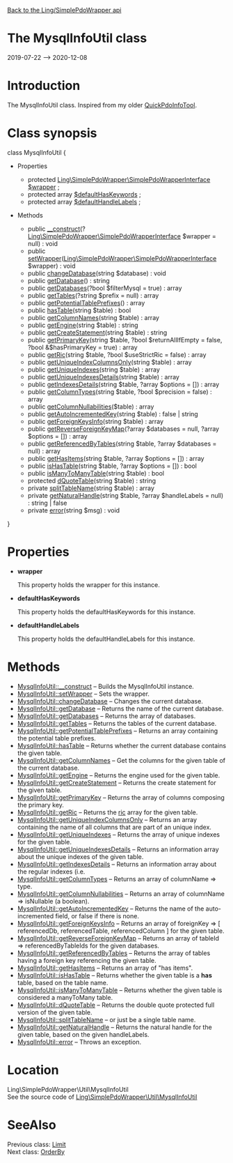 [Back to the Ling/SimplePdoWrapper api](https://github.com/lingtalfi/SimplePdoWrapper/blob/master/doc/api/Ling/SimplePdoWrapper.md)



The MysqlInfoUtil class
================
2019-07-22 --> 2020-12-08






Introduction
============

The MysqlInfoUtil class.
Inspired from my older [QuickPdoInfoTool](https://github.com/lingtalfi/QuickPdo/blob/master/QuickPdoInfoTool.php).



Class synopsis
==============


class <span class="pl-k">MysqlInfoUtil</span>  {

- Properties
    - protected [Ling\SimplePdoWrapper\SimplePdoWrapperInterface](https://github.com/lingtalfi/SimplePdoWrapper/blob/master/doc/api/Ling/SimplePdoWrapper/SimplePdoWrapperInterface.md) [$wrapper](#property-wrapper) ;
    - protected array [$defaultHasKeywords](#property-defaultHasKeywords) ;
    - protected array [$defaultHandleLabels](#property-defaultHandleLabels) ;

- Methods
    - public [__construct](https://github.com/lingtalfi/SimplePdoWrapper/blob/master/doc/api/Ling/SimplePdoWrapper/Util/MysqlInfoUtil/__construct.md)(?[Ling\SimplePdoWrapper\SimplePdoWrapperInterface](https://github.com/lingtalfi/SimplePdoWrapper/blob/master/doc/api/Ling/SimplePdoWrapper/SimplePdoWrapperInterface.md) $wrapper = null) : void
    - public [setWrapper](https://github.com/lingtalfi/SimplePdoWrapper/blob/master/doc/api/Ling/SimplePdoWrapper/Util/MysqlInfoUtil/setWrapper.md)([Ling\SimplePdoWrapper\SimplePdoWrapperInterface](https://github.com/lingtalfi/SimplePdoWrapper/blob/master/doc/api/Ling/SimplePdoWrapper/SimplePdoWrapperInterface.md) $wrapper) : void
    - public [changeDatabase](https://github.com/lingtalfi/SimplePdoWrapper/blob/master/doc/api/Ling/SimplePdoWrapper/Util/MysqlInfoUtil/changeDatabase.md)(string $database) : void
    - public [getDatabase](https://github.com/lingtalfi/SimplePdoWrapper/blob/master/doc/api/Ling/SimplePdoWrapper/Util/MysqlInfoUtil/getDatabase.md)() : string
    - public [getDatabases](https://github.com/lingtalfi/SimplePdoWrapper/blob/master/doc/api/Ling/SimplePdoWrapper/Util/MysqlInfoUtil/getDatabases.md)(?bool $filterMysql = true) : array
    - public [getTables](https://github.com/lingtalfi/SimplePdoWrapper/blob/master/doc/api/Ling/SimplePdoWrapper/Util/MysqlInfoUtil/getTables.md)(?string $prefix = null) : array
    - public [getPotentialTablePrefixes](https://github.com/lingtalfi/SimplePdoWrapper/blob/master/doc/api/Ling/SimplePdoWrapper/Util/MysqlInfoUtil/getPotentialTablePrefixes.md)() : array
    - public [hasTable](https://github.com/lingtalfi/SimplePdoWrapper/blob/master/doc/api/Ling/SimplePdoWrapper/Util/MysqlInfoUtil/hasTable.md)(string $table) : bool
    - public [getColumnNames](https://github.com/lingtalfi/SimplePdoWrapper/blob/master/doc/api/Ling/SimplePdoWrapper/Util/MysqlInfoUtil/getColumnNames.md)(string $table) : array
    - public [getEngine](https://github.com/lingtalfi/SimplePdoWrapper/blob/master/doc/api/Ling/SimplePdoWrapper/Util/MysqlInfoUtil/getEngine.md)(string $table) : string
    - public [getCreateStatement](https://github.com/lingtalfi/SimplePdoWrapper/blob/master/doc/api/Ling/SimplePdoWrapper/Util/MysqlInfoUtil/getCreateStatement.md)(string $table) : string
    - public [getPrimaryKey](https://github.com/lingtalfi/SimplePdoWrapper/blob/master/doc/api/Ling/SimplePdoWrapper/Util/MysqlInfoUtil/getPrimaryKey.md)(string $table, ?bool $returnAllIfEmpty = false, ?bool &$hasPrimaryKey = true) : array
    - public [getRic](https://github.com/lingtalfi/SimplePdoWrapper/blob/master/doc/api/Ling/SimplePdoWrapper/Util/MysqlInfoUtil/getRic.md)(string $table, ?bool $useStrictRic = false) : array
    - public [getUniqueIndexColumnsOnly](https://github.com/lingtalfi/SimplePdoWrapper/blob/master/doc/api/Ling/SimplePdoWrapper/Util/MysqlInfoUtil/getUniqueIndexColumnsOnly.md)(string $table) : array
    - public [getUniqueIndexes](https://github.com/lingtalfi/SimplePdoWrapper/blob/master/doc/api/Ling/SimplePdoWrapper/Util/MysqlInfoUtil/getUniqueIndexes.md)(string $table) : array
    - public [getUniqueIndexesDetails](https://github.com/lingtalfi/SimplePdoWrapper/blob/master/doc/api/Ling/SimplePdoWrapper/Util/MysqlInfoUtil/getUniqueIndexesDetails.md)(string $table) : array
    - public [getIndexesDetails](https://github.com/lingtalfi/SimplePdoWrapper/blob/master/doc/api/Ling/SimplePdoWrapper/Util/MysqlInfoUtil/getIndexesDetails.md)(string $table, ?array $options = []) : array
    - public [getColumnTypes](https://github.com/lingtalfi/SimplePdoWrapper/blob/master/doc/api/Ling/SimplePdoWrapper/Util/MysqlInfoUtil/getColumnTypes.md)(string $table, ?bool $precision = false) : array
    - public [getColumnNullabilities](https://github.com/lingtalfi/SimplePdoWrapper/blob/master/doc/api/Ling/SimplePdoWrapper/Util/MysqlInfoUtil/getColumnNullabilities.md)($table) : array
    - public [getAutoIncrementedKey](https://github.com/lingtalfi/SimplePdoWrapper/blob/master/doc/api/Ling/SimplePdoWrapper/Util/MysqlInfoUtil/getAutoIncrementedKey.md)(string $table) : false | string
    - public [getForeignKeysInfo](https://github.com/lingtalfi/SimplePdoWrapper/blob/master/doc/api/Ling/SimplePdoWrapper/Util/MysqlInfoUtil/getForeignKeysInfo.md)(string $table) : array
    - public [getReverseForeignKeyMap](https://github.com/lingtalfi/SimplePdoWrapper/blob/master/doc/api/Ling/SimplePdoWrapper/Util/MysqlInfoUtil/getReverseForeignKeyMap.md)(?array $databases = null, ?array $options = []) : array
    - public [getReferencedByTables](https://github.com/lingtalfi/SimplePdoWrapper/blob/master/doc/api/Ling/SimplePdoWrapper/Util/MysqlInfoUtil/getReferencedByTables.md)(string $table, ?array $databases = null) : array
    - public [getHasItems](https://github.com/lingtalfi/SimplePdoWrapper/blob/master/doc/api/Ling/SimplePdoWrapper/Util/MysqlInfoUtil/getHasItems.md)(string $table, ?array $options = []) : array
    - public [isHasTable](https://github.com/lingtalfi/SimplePdoWrapper/blob/master/doc/api/Ling/SimplePdoWrapper/Util/MysqlInfoUtil/isHasTable.md)(string $table, ?array $options = []) : bool
    - public [isManyToManyTable](https://github.com/lingtalfi/SimplePdoWrapper/blob/master/doc/api/Ling/SimplePdoWrapper/Util/MysqlInfoUtil/isManyToManyTable.md)(string $table) : bool
    - protected [dQuoteTable](https://github.com/lingtalfi/SimplePdoWrapper/blob/master/doc/api/Ling/SimplePdoWrapper/Util/MysqlInfoUtil/dQuoteTable.md)(string $table) : string
    - private [splitTableName](https://github.com/lingtalfi/SimplePdoWrapper/blob/master/doc/api/Ling/SimplePdoWrapper/Util/MysqlInfoUtil/splitTableName.md)(string $table) : array
    - private [getNaturalHandle](https://github.com/lingtalfi/SimplePdoWrapper/blob/master/doc/api/Ling/SimplePdoWrapper/Util/MysqlInfoUtil/getNaturalHandle.md)(string $table, ?array $handleLabels = null) : string | false
    - private [error](https://github.com/lingtalfi/SimplePdoWrapper/blob/master/doc/api/Ling/SimplePdoWrapper/Util/MysqlInfoUtil/error.md)(string $msg) : void

}




Properties
=============

- <span id="property-wrapper"><b>wrapper</b></span>

    This property holds the wrapper for this instance.
    
    

- <span id="property-defaultHasKeywords"><b>defaultHasKeywords</b></span>

    This property holds the defaultHasKeywords for this instance.
    
    

- <span id="property-defaultHandleLabels"><b>defaultHandleLabels</b></span>

    This property holds the defaultHandleLabels for this instance.
    
    



Methods
==============

- [MysqlInfoUtil::__construct](https://github.com/lingtalfi/SimplePdoWrapper/blob/master/doc/api/Ling/SimplePdoWrapper/Util/MysqlInfoUtil/__construct.md) &ndash; Builds the MysqlInfoUtil instance.
- [MysqlInfoUtil::setWrapper](https://github.com/lingtalfi/SimplePdoWrapper/blob/master/doc/api/Ling/SimplePdoWrapper/Util/MysqlInfoUtil/setWrapper.md) &ndash; Sets the wrapper.
- [MysqlInfoUtil::changeDatabase](https://github.com/lingtalfi/SimplePdoWrapper/blob/master/doc/api/Ling/SimplePdoWrapper/Util/MysqlInfoUtil/changeDatabase.md) &ndash; Changes the current database.
- [MysqlInfoUtil::getDatabase](https://github.com/lingtalfi/SimplePdoWrapper/blob/master/doc/api/Ling/SimplePdoWrapper/Util/MysqlInfoUtil/getDatabase.md) &ndash; Returns the name of the current database.
- [MysqlInfoUtil::getDatabases](https://github.com/lingtalfi/SimplePdoWrapper/blob/master/doc/api/Ling/SimplePdoWrapper/Util/MysqlInfoUtil/getDatabases.md) &ndash; Returns the array of databases.
- [MysqlInfoUtil::getTables](https://github.com/lingtalfi/SimplePdoWrapper/blob/master/doc/api/Ling/SimplePdoWrapper/Util/MysqlInfoUtil/getTables.md) &ndash; Returns the tables of the current database.
- [MysqlInfoUtil::getPotentialTablePrefixes](https://github.com/lingtalfi/SimplePdoWrapper/blob/master/doc/api/Ling/SimplePdoWrapper/Util/MysqlInfoUtil/getPotentialTablePrefixes.md) &ndash; Returns an array containing the potential table prefixes.
- [MysqlInfoUtil::hasTable](https://github.com/lingtalfi/SimplePdoWrapper/blob/master/doc/api/Ling/SimplePdoWrapper/Util/MysqlInfoUtil/hasTable.md) &ndash; Returns whether the current database contains the given table.
- [MysqlInfoUtil::getColumnNames](https://github.com/lingtalfi/SimplePdoWrapper/blob/master/doc/api/Ling/SimplePdoWrapper/Util/MysqlInfoUtil/getColumnNames.md) &ndash; Get the columns for the given table of the current database.
- [MysqlInfoUtil::getEngine](https://github.com/lingtalfi/SimplePdoWrapper/blob/master/doc/api/Ling/SimplePdoWrapper/Util/MysqlInfoUtil/getEngine.md) &ndash; Returns the engine used for the given table.
- [MysqlInfoUtil::getCreateStatement](https://github.com/lingtalfi/SimplePdoWrapper/blob/master/doc/api/Ling/SimplePdoWrapper/Util/MysqlInfoUtil/getCreateStatement.md) &ndash; Returns the create statement for the given table.
- [MysqlInfoUtil::getPrimaryKey](https://github.com/lingtalfi/SimplePdoWrapper/blob/master/doc/api/Ling/SimplePdoWrapper/Util/MysqlInfoUtil/getPrimaryKey.md) &ndash; Returns the array of columns composing the primary key.
- [MysqlInfoUtil::getRic](https://github.com/lingtalfi/SimplePdoWrapper/blob/master/doc/api/Ling/SimplePdoWrapper/Util/MysqlInfoUtil/getRic.md) &ndash; Returns the [ric](https://github.com/lingtalfi/NotationFan/blob/master/ric.md) array for the given table.
- [MysqlInfoUtil::getUniqueIndexColumnsOnly](https://github.com/lingtalfi/SimplePdoWrapper/blob/master/doc/api/Ling/SimplePdoWrapper/Util/MysqlInfoUtil/getUniqueIndexColumnsOnly.md) &ndash; Returns an array containing the name of all columns that are part of an unique index.
- [MysqlInfoUtil::getUniqueIndexes](https://github.com/lingtalfi/SimplePdoWrapper/blob/master/doc/api/Ling/SimplePdoWrapper/Util/MysqlInfoUtil/getUniqueIndexes.md) &ndash; Returns the array of unique indexes for the given table.
- [MysqlInfoUtil::getUniqueIndexesDetails](https://github.com/lingtalfi/SimplePdoWrapper/blob/master/doc/api/Ling/SimplePdoWrapper/Util/MysqlInfoUtil/getUniqueIndexesDetails.md) &ndash; Returns an information array about the unique indexes of the given table.
- [MysqlInfoUtil::getIndexesDetails](https://github.com/lingtalfi/SimplePdoWrapper/blob/master/doc/api/Ling/SimplePdoWrapper/Util/MysqlInfoUtil/getIndexesDetails.md) &ndash; Returns an information array about the regular indexes (i.e.
- [MysqlInfoUtil::getColumnTypes](https://github.com/lingtalfi/SimplePdoWrapper/blob/master/doc/api/Ling/SimplePdoWrapper/Util/MysqlInfoUtil/getColumnTypes.md) &ndash; Returns an array of columnName => type.
- [MysqlInfoUtil::getColumnNullabilities](https://github.com/lingtalfi/SimplePdoWrapper/blob/master/doc/api/Ling/SimplePdoWrapper/Util/MysqlInfoUtil/getColumnNullabilities.md) &ndash; Returns an array of columnName => isNullable (a boolean).
- [MysqlInfoUtil::getAutoIncrementedKey](https://github.com/lingtalfi/SimplePdoWrapper/blob/master/doc/api/Ling/SimplePdoWrapper/Util/MysqlInfoUtil/getAutoIncrementedKey.md) &ndash; Returns the name of the auto-incremented field, or false if there is none.
- [MysqlInfoUtil::getForeignKeysInfo](https://github.com/lingtalfi/SimplePdoWrapper/blob/master/doc/api/Ling/SimplePdoWrapper/Util/MysqlInfoUtil/getForeignKeysInfo.md) &ndash; Returns an array of  foreignKey => [ referencedDb, referencedTable, referencedColumn ] for the given table.
- [MysqlInfoUtil::getReverseForeignKeyMap](https://github.com/lingtalfi/SimplePdoWrapper/blob/master/doc/api/Ling/SimplePdoWrapper/Util/MysqlInfoUtil/getReverseForeignKeyMap.md) &ndash; Returns an array of tableId  => referencedByTableIds for the given databases.
- [MysqlInfoUtil::getReferencedByTables](https://github.com/lingtalfi/SimplePdoWrapper/blob/master/doc/api/Ling/SimplePdoWrapper/Util/MysqlInfoUtil/getReferencedByTables.md) &ndash; Returns the array of tables having a foreign key referencing the given table.
- [MysqlInfoUtil::getHasItems](https://github.com/lingtalfi/SimplePdoWrapper/blob/master/doc/api/Ling/SimplePdoWrapper/Util/MysqlInfoUtil/getHasItems.md) &ndash; Returns an array of "has items".
- [MysqlInfoUtil::isHasTable](https://github.com/lingtalfi/SimplePdoWrapper/blob/master/doc/api/Ling/SimplePdoWrapper/Util/MysqlInfoUtil/isHasTable.md) &ndash; Returns whether the given table is a **has** table, based on the table name.
- [MysqlInfoUtil::isManyToManyTable](https://github.com/lingtalfi/SimplePdoWrapper/blob/master/doc/api/Ling/SimplePdoWrapper/Util/MysqlInfoUtil/isManyToManyTable.md) &ndash; Returns whether the given table is considered a manyToMany table.
- [MysqlInfoUtil::dQuoteTable](https://github.com/lingtalfi/SimplePdoWrapper/blob/master/doc/api/Ling/SimplePdoWrapper/Util/MysqlInfoUtil/dQuoteTable.md) &ndash; Returns the double quote protected full version of the given table.
- [MysqlInfoUtil::splitTableName](https://github.com/lingtalfi/SimplePdoWrapper/blob/master/doc/api/Ling/SimplePdoWrapper/Util/MysqlInfoUtil/splitTableName.md) &ndash; or just be a single table name.
- [MysqlInfoUtil::getNaturalHandle](https://github.com/lingtalfi/SimplePdoWrapper/blob/master/doc/api/Ling/SimplePdoWrapper/Util/MysqlInfoUtil/getNaturalHandle.md) &ndash; Returns the natural handle for the given table, based on the given handleLabels.
- [MysqlInfoUtil::error](https://github.com/lingtalfi/SimplePdoWrapper/blob/master/doc/api/Ling/SimplePdoWrapper/Util/MysqlInfoUtil/error.md) &ndash; Throws an exception.





Location
=============
Ling\SimplePdoWrapper\Util\MysqlInfoUtil<br>
See the source code of [Ling\SimplePdoWrapper\Util\MysqlInfoUtil](https://github.com/lingtalfi/SimplePdoWrapper/blob/master/Util/MysqlInfoUtil.php)



SeeAlso
==============
Previous class: [Limit](https://github.com/lingtalfi/SimplePdoWrapper/blob/master/doc/api/Ling/SimplePdoWrapper/Util/Limit.md)<br>Next class: [OrderBy](https://github.com/lingtalfi/SimplePdoWrapper/blob/master/doc/api/Ling/SimplePdoWrapper/Util/OrderBy.md)<br>
